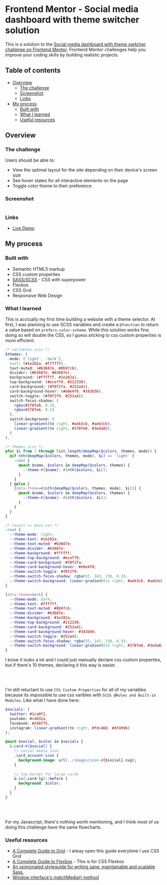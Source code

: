 # Frontend Mentor - Social media dashboard with theme switcher solution

This is a solution to the [Social media dashboard with theme switcher challenge on Frontend Mentor](https://www.frontendmentor.io/challenges/social-media-dashboard-with-theme-switcher-6oY8ozp_H). Frontend Mentor challenges help you improve your coding skills by building realistic projects. 

## Table of contents

- [Overview](#overview)
  - [The challenge](#the-challenge)
  - [Screenshot](#screenshot)
  - [Links](#links)
- [My process](#my-process)
  - [Built with](#built-with)
  - [What I learned](#what-i-learned)
  - [Useful resources](#useful-resources)

## Overview

### The challenge

Users should be able to:

- View the optimal layout for the site depending on their device's screen size
- See hover states for all interactive elements on the page
- Toggle color theme to their preference

### Screenshot

<!-- ![](./design/ss_desktop_dark.png)![](./design/ss_desktop_light.png)
![](./design/ss_tablet_dark.png)![](./design/ss_tablet_light.png)
![](./design/ss_mobile_dark.png)![](./design/ss_mobile_light.png) -->

<img scr="./design/ss_desktop_dark.png" style="width: 300px; height: auto">
<img scr="./design/ss_desktop_light.png" style="width: 300px; height: auto">


### Links

- [Live Demo]()

## My process

### Built with

- Semantic HTML5 markup
- CSS custom properties
- [SASS/SCSS](https://sass-lang.com) - CSS with superpower
- Flexbox
- CSS Grid
- Responsive Web Design

### What I learned

This is acctually my first time building a website with a theme selector. At first, I was planning to use SCSS variables and create a `@function` to return a value based on `prefers-color-scheme`. While this solution works fine, doing so will double the CSS, so I guess sticking to css custom properties is more efficient. 

```scss
/* variables.scss */
$themes: ( 
  mode: ('light', 'dark'),
  text: (#1e202a, #ffffff),
  text-muted: (#63687e, #8b97c6),
  divider: (#63687e, #63687e),
  background: (#ffffff, #1e202a),
  top-background: (#eceff9, #212330),
  card-background: (#f0f2fa, #252a41),
  card-background-hover: (#e0e4f0, #343b56),
  switch-toggle: (#f0f2f9, #252a41),
  switch-focus-shadow: (
    rgba(#378fe6, 0.3),
    rgba(#378fe6, 0.5)
  ),
  switch-background: (
    linear-gradient(to right, #aeb3cb, #aeb3cb),
    linear-gradient(to right, #378fe6, #3eda82),
  )
),
```

```scss
/* themes.scss */
@for $i from 1 through list.length(deepMap($colors, themes, mode)) {
  @if nth(deepMap($colors, themes, mode), $i) == 'light' {
    :root {
      @each $name, $colors in deepMap($colors, themes) {
        --theme-#{$name}: #{nth($colors, $i)};
      }
    }
  } @else {
    [data-theme=#{nth(deepMap($colors, themes, mode), $i)}] {
      @each $name, $colors in deepMap($colors, themes) {
        --theme-#{$name}: #{nth($colors, $i)};
      }
    }
  }
}
```

```css
/* result => main.css */
:root {
  --theme-mode: light;
  --theme-text: #1e202a;
  --theme-text-muted: #63687e;
  --theme-divider: #63687e;
  --theme-background: #ffffff;
  --theme-top-background: #eceff9;
  --theme-card-background: #f0f2fa;
  --theme-card-background-hover: #e0e4f0;
  --theme-switch-toggle: #f0f2f9;
  --theme-switch-focus-shadow: rgba(55, 143, 230, 0.3);
  --theme-switch-background: linear-gradient(to right, #aeb3cb, #aeb3cb);
}

[data-theme=dark] {
  --theme-mode: dark;
  --theme-text: #ffffff;
  --theme-text-muted: #8b97c6;
  --theme-divider: #63687e;
  --theme-background: #1e202a;
  --theme-top-background: #212330;
  --theme-card-background: #252a41;
  --theme-card-background-hover: #343b56;
  --theme-switch-toggle: #252a41;
  --theme-switch-focus-shadow: rgba(55, 143, 230, 0.5);
  --theme-switch-background: linear-gradient(to right, #378fe6, #3eda82);
}
```
I know it looks a lot and I could just manually declare css custom properties, but if there's 10 themes, declaring it this way is easier.

<br />
<br />

I'm still reluctant to use `CSS Custom Properties` for all of my variables because its impossible to use css varibles with `SCSS @Rules and Built-in Modules`.
Like what I have done here:
```scss
$socials: (
  twitter: #1ca0f2,
  youtube: #c4032a,
  facebook: #198ff5,
  instagram: linear-gradient(to right, #fdc468, #df4996)
);

@each $social, $color in $socials {
  &.card-#{$social} {
    // social media icon
    .card_account-icon {
      background-image: url(../images/icon-#{$social}.svg);
    }
    
    // top border for large cards 
    &:is(.card-lg)::before {
      background: $color;
    }
  }
}
```
<br />
<br />

For my Javascript, there's nothing worth mentioning, and I think most of us doing this challenge have the same flowcharts.

### Useful resources

- [A Complete Guide to Grid](https://css-tricks.com/snippets/css/complete-guide-grid/) - I alway open this guide everytime I use CSS Grid
- [A Complete Guide to Flexbox](https://css-tricks.com/snippets/css/a-guide-to-flexbox/) - This is for CSS Flexbox
- [An opinionated styleguide for writing sane, maintainable and scalable Sass.](https://sass-guidelin.es/)
- [Window interface's matchMedia() method](https://developer.mozilla.org/en-US/docs/Web/API/Window/matchMedia)